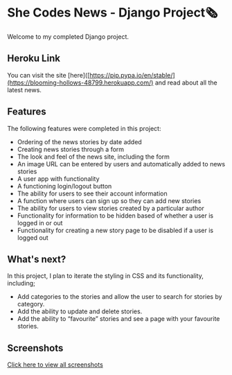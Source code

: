 # She Codes News - Django Project🗞️

Welcome to my completed Django project.

## Heroku Link

You can visit the site [here]([https://pip.pypa.io/en/stable/](https://blooming-hollows-48799.herokuapp.com/) and read about all the latest news.


## Features
The following features were completed in this project:

- Ordering of the news stories by date added
- Creating news stories through a form
- The look and feel of the news site, including the form
- An image URL can be entered by users and automatically added to news stories
- A user app with functionality
- A functioning login/logout button
- The ability for users to see their account information
- A function where users can sign up so they can add new stories
- The ability for users to view stories created by a particular author
- Functionality for information to be hidden based of whether a user is logged in or out
- Functionality for creating a new story page to be disabled if a user is logged out

## What's next?
In this project, I plan to iterate the styling in CSS and its functionality, including;
- Add categories to the stories and allow the user to search for stories by category.
- Add the ability to update and delete stories.
- Add the ability to “favourite” stories and see a page with your favourite stories.

## Screenshots
[Click here to view all screenshots](https://github.com/SheCodesAus/she-codes-django-news-project-Sarahbrod/tree/main/Screenshots)
